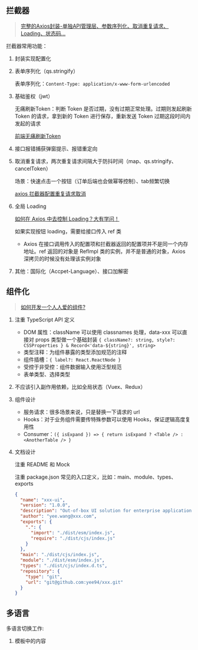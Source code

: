 ## 拦截器

> [完整的Axios封装-单独API管理层、参数序列化、取消重复请求、Loading、状态码...](https://juejin.cn/post/6968630178163458084)

拦截器常用功能：

1. 封装实现配置化

2. 表单序列化（qs.stringify）

   表单序列化：`Content-Type: application/x-www-form-urlencoded`

3. 基础鉴权（jwt）

   无痛刷新Token：判断 Token 是否过期，没有过期正常处理。过期则发起刷新 Token 的请求，拿到新的 Token 进行保存，重新发送 Token 过期这段时间内发起的请求

   [前端无痛刷新Token](https://juejin.cn/post/7075348765162340383)

4. 接口报错捕获弹窗提示、报错重定向

5. 取消重复请求，两次重复请求间隔大于防抖时间（map、qs.stringify、cancelToken）

   场景：快速点击一个按钮（订单后端也会做幂等控制）、tab频繁切换

   [axios 拦截器配置重复请求取消](https://juejin.cn/post/7004721390767046686)

6. 全局 Loading

   [如何在 Axios 中去控制 Loading？大有学问！](https://mp.weixin.qq.com/s/R-drKObZrO2OOKiIKmj6MA)

   如果实现按钮 loading，需要给接口传入 ref 类

   - Axios 在接口调用传入的配置项和拦截器返回的配置项并不是同一个内存地址。ref 返回的对象是 RefImpl 类的实例，并不是普通的对象，Axios 深拷贝的时候没有处理该实例对象

7. 其他：国际化（Accpet-Language）、接口加解密

## 组件化

> [如何开发一个人人爱的组件?](https://mp.weixin.qq.com/s?__biz=MzUxNzk1MjQ0Ng==&mid=2247514450&idx=1&sn=318b462c6db6e2a1f2915fcf26e02305)

1. 注重 TypeScript API 定义

   - DOM 属性：className 可以使用 classnames 处理，data-xxx 可以直接对 props 类型做一个基础封装 `{ className?: string, style?: CSSProperties } & Record<'data-${string}', string>`
   - 类型注释：为组件暴露的类型添加规范的注释
   - 组件插槽：`{ label?: React.ReactNode }`
   - 受控于非受控：组件数据输入使用泛型规范
   - 表单类型、选择类型

2. 不应该引入副作用依赖，比如全局状态（Vuex、Redux）

3. 组件设计

   - 服务请求：很多场景来说，只是替换一下请求的 url
   - Hooks：对于业务组件需要传特殊参数可以使用 Hooks，保证逻辑高度复用性
   - Consumer：`({ isExpand }) => { return isExpand ? <Table /> : <AnotherTable /> }`

4. 文档设计

   注重 README 和 Mock

   注重 package.json 常见的入口定义，比如：main、module、types、exports

   ```json
   {
     "name": "xxx-ui",
     "version": "1.0.0",
     "description": "Out-of-box UI solution for enterprise applications from B-side.",
     "author": "yee.wang@xxx.com",
     "exports": {
       ".": {
         "import": "./dist/esm/index.js",
         "require": "./dist/cjs/index.js"
       }
     },
     "main": "./dist/cjs/index.js",
     "module": "./dist/esm/index.js",
     "types": "./dist/cjs/index.d.ts",
     "repository": {
       "type": "git",
       "url": "git@github.com:yee94/xxx.git"
     }
   }
   ```

## 多语言

多语言切换工作:

1. 模板中的内容